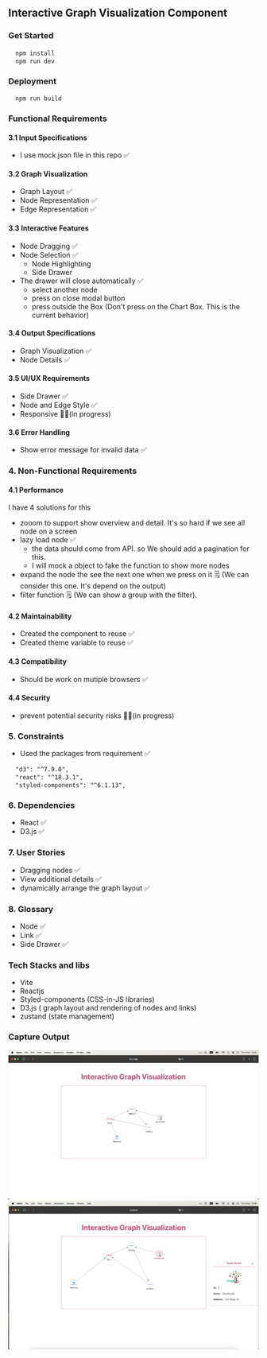 ## Interactive Graph Visualization Component

### Get Started

```
  npm install
  npm run dev
```

### Deployment

```
  npm run build
```

### Functional Requirements

#### 3.1 Input Specifications

- I use mock json file in this repo ✅

#### 3.2 Graph Visualization

- Graph Layout ✅
- Node Representation ✅
- Edge Representation ✅

#### 3.3 Interactive Features

- Node Dragging ✅
- Node Selection ✅
  - Node Highlighting
  - Side Drawer
- The drawer will close automatically ✅
  - select another node
  - press on close modal button
  - press outside the Box (Don't press on the Chart Box. This is the current behavior)

#### 3.4 Output Specifications

- Graph Visualization ✅
- Node Details ✅

#### 3.5 UI/UX Requirements

- Side Drawer ✅
- Node and Edge Style ✅
- Responsive 👨‍💻(in progress)

#### 3.6 Error Handling

- Show error message for invalid data ✅

### 4. Non-Functional Requirements

#### 4.1 Performance

I have 4 solutions for this

- zooom to support show overview and detail. It's so hard if we see all node on a screen
- lazy load node ✅
  - the data should come from API. so We should add a pagination for this.
  - I will mock a object to fake the function to show more nodes
- expand the node the see the next one when we press on it 🗒️ (We can consider this one. It's depend on the output)
- filter function 🗒️ (We can show a group with the filter).

#### 4.2 Maintainability

- Created the component to reuse ✅
- Created theme variable to reuse ✅

#### 4.3 Compatibility

- Should be work on mutiple browsers ✅

#### 4.4 Security

- prevent potential security risks 👨‍💻(in progress)

### 5. Constraints

- Used the packages from requirement ✅

```
  "d3": "^7.9.0",
  "react": "^18.3.1",
  "styled-components": "^6.1.13",
```

### 6. Dependencies

- React ✅
- D3.js ✅

### 7. User Stories

- Dragging nodes ✅
- View additional details ✅
- dynamically arrange the graph layout ✅

### 8. Glossary

- Node ✅
- Link ✅
- Side Drawer ✅

### Tech Stacks and libs

- Vite
- Reactjs
- Styled-components (CSS-in-JS libraries)
- D3.js ( graph layout and rendering of nodes and links)
- zustand (state management)

### Capture Output

![alt text](image.png)
![alt text](image-1.png)
